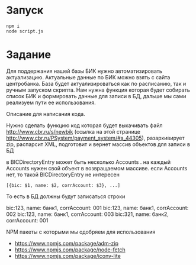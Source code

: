 # Запуск 
```
npm i
node script.js
```
# Задание

Для поддержания нашей базы БИК нужно автоматизировать актуализацию. Актуальные данные по БИК можно взять с сайта центробанка.
База будет актуализироваться как по расписанию, так и ручным запуском скрипта.
Нам нужна функция которая будет собирать список БИК и формировать данные для записи в БД, дальше мы сами реализуем пути ее использования.

Описание для написания кода.

Нужно сделать функцию код которая будет выкачивать файл
http://www.cbr.ru/s/newbik (ссылка на этой странице http://www.cbr.ru/PSystem/payment_system/#a_44305), разархивирует zip, распарсит XML, подготовит и вернет массив объектов для записи в БД

в BICDirectoryEntry может быть несколько Accounts . на каждый Accounts нужен свой объект в возвращаемом массиве. если Accounts  нет, то такой BICDirectoryEntry не интересен


`[{bic: $1, name: $2, corrAccount: $3}, ...]`

То есть в БД должны будут записаться строки

bic:123, name: банк1, corrAccount: 001
bic:123, name: банк1, corrAccount: 002
bic:123, name: банк1, corrAccount: 003
bic:321, name: банк2, corrAccount: 001

NPM пакеты с которыми мы одобряем для использования
- https://www.npmjs.com/package/adm-zip
- https://www.npmjs.com/package/node-fetch
- https://www.npmjs.com/package/iconv-lite
